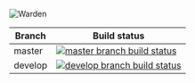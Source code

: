 ![Warden](http://spetz.github.io/img/warden_logo.png)

|Branch             |Build status                                                  
|-------------------|-----------------------------------------------------
|master             |[![master branch build status](https://api.travis-ci.org/warden-stack/Warden.Services.Features.svg?branch=master)](https://travis-ci.org/warden-stack/Warden.Services.Features)
|develop            |[![develop branch build status](https://api.travis-ci.org/warden-stack/Warden.Services.Features.svg?branch=develop)](https://travis-ci.org/warden-stack/Warden.Services.Features/branches)